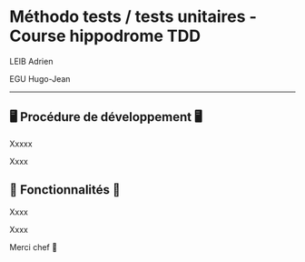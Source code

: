 # Méthodo tests / tests unitaires - Course hippodrome TDD

LEIB Adrien

EGU Hugo-Jean

----

## 🖥️ Procédure de développement 🖥️

Xxxxx

Xxxx

## 📖 Fonctionnalités 📖

Xxxx

Xxxx


Merci chef 🤝
